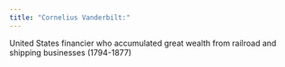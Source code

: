 ```yaml
---
title: "Cornelius Vanderbilt:"
---
```

United States financier who accumulated great wealth from railroad and shipping businesses (1794-1877)

